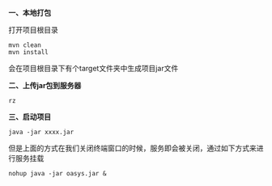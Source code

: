**一、本地打包**

打开项目根目录

```shell
mvn clean
mvn install
```

会在项目根目录下有个target文件夹中生成项目jar文件

**二、上传jar包到服务器**

```shell
rz
```

**三、启动项目**

```shell
java -jar xxxx.jar
```

但是上面的方式在我们关闭终端窗口的时候，服务即会被关闭，通过如下方式来进行服务挂载

```shell
nohup java -jar oasys.jar &
```

